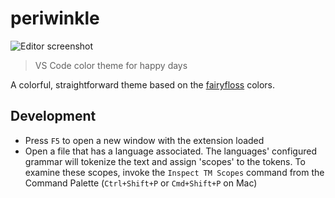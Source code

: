 # periwinkle

![Editor screenshot](https://user-images.githubusercontent.com/38357771/58229551-e3f02800-7ce6-11e9-8e7f-faaed8497f5b.png)

> VS Code color theme for happy days

A colorful, straightforward theme based on the [fairyfloss](https://github.com/sailorhg/fairyfloss) colors.

## Development

* Press `F5` to open a new window with the extension loaded
* Open a file that has a language associated. The languages' configured grammar will tokenize the text and assign 'scopes' to the tokens. To examine these scopes, invoke the `Inspect TM Scopes` command from the Command Palette (`Ctrl+Shift+P` or `Cmd+Shift+P` on Mac)
